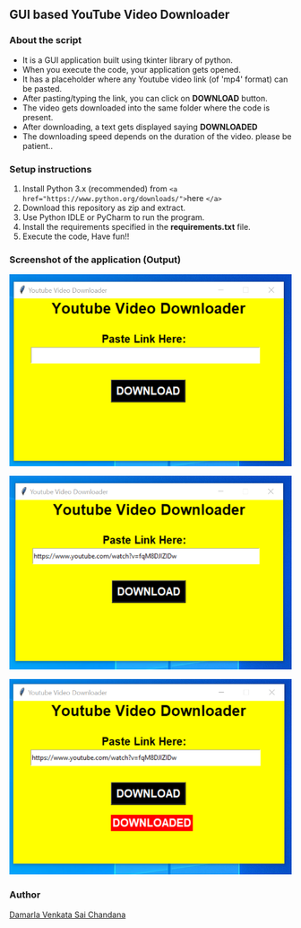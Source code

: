 ## GUI based YouTube Video Downloader

### About the script

- It is a GUI application built using tkinter library of python.
- When you execute the code, your application gets opened.
- It has a placeholder where any Youtube video link (of 'mp4' format) can be pasted.
- After pasting/typing the link, you can click on **DOWNLOAD** button.
- The video gets downloaded into the same folder where the code is present.
- After downloading, a text gets displayed saying **DOWNLOADED**
- The downloading speed depends on the duration of the video. please be patient..

### Setup instructions

1. Install Python 3.x (recommended) from `<a href="https://www.python.org/downloads/">`here `</a>`
2. Download this repository as zip and extract.
3. Use Python IDLE or PyCharm to run the program.
4. Install the requirements specified in the **requirements.txt** file.
5. Execute the code, Have fun!!

### Screenshot of the application (Output)

![Application before typing the link](Images/before_link.png)

![Application before download](Images/before_download.png)

![Apllication after video got downloaded](Images/after_download.png)

### Author

[Damarla Venkata Sai Chandana](https://github.com/chandu6111)
